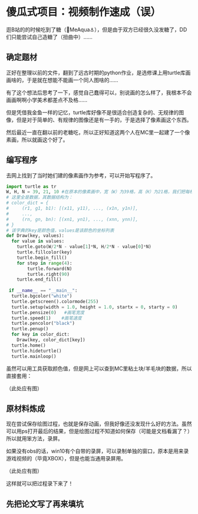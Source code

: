 # 傻瓜式项目：视频制作速成（误）

逛B站的的时候吃到了糖（🍥MeAqua⚓），但是由于双方已经很久没发糖了，DD们只能尝试自己造糖了（扭曲中）……

## 确定题材

正好在整理以前的文件，翻到了远古时期的python作业，是选修课上用turtle库画画啥的，于是就在想能不能画一个同人图啥的……

有了这个想法后思考了一下，感觉自己蠢得可以，别说画的怎么样了，我根本不会画画啊啊小学美术都差点不及格……

但是凭借我金鱼一样的记忆，turtle库好像不是很适合创造复杂的、无规律的图像，但是对于简单的、有规律的图像还是有一手的，于是选择了像素画这个东西。

然后最近一直在翻以前的老糖吃，所以正好知道这两个人在MC里一起建了一个像素画，所以就画这个好了。

## 编写程序

去网上找到了当时她们建的像素画作为参考，可以开始写程序了。

```python
import turtle as tr
W, H, N = 39, 21, 10 #在原本的像素画中，宽（W）为39格，高（H）为21格，我们把每格边长（N）定义为10像素。
# 这里全是数据，其数据结构为：
# color_dict = {
#     (r1, g1, b1): [(x11, y11), ..., (x1n, y1n)],
#     ..., 
#     (rn, gn, bn): [(xn1, yn1), ..., (xnn, ynn)],
# }
# 该字典的key是颜色值，values是该颜色的坐标列表
def Draw(key, values):
  for value in values:
    turtle.goto(W/2*N - value[1]*N, H/2*N - value[0]*N)
    turtle.fillcolor(key)
    turtle.begin_fill()
    for step in range(4):
        turtle.forward(N)
        turtle.right(90)
    turtle.end_fill()
  
 if __name__ == "__main__":
  turtle.bgcolor("white")
  turtle.getscreen().colormode(255)
  turtle.setup(width = 1.0, height = 1.0, startx = 0, starty = 0)
  turtle.pensize(0)   #画笔宽度
  turtle.speed(1)    #画笔速度
  turtle.pencolor("black")
  turtle.penup()
  for key in color_dict:
    Draw(key, color_dict[key])
  turtle.home()
  turtle.hideturtle()
  turtle.mainloop()
```

虽然可以用工具获取颜色值，但是网上可以查到MC里粘土块/羊毛块的数据，所以直接套用：

（此处应有图）

## 原材料炼成

现在尝试保存绘图过程，也就是保存动画，但我好像还没发现什么好的方法。虽然可以用ps打开最后的结果，但是绘图过程不知道如何保存（可能是文档看漏了？）所以就用笨方法，录屏。

如果没有obs的话，win10有个自带的录屏，可以录制单独的窗口，原本是用来录游戏视频的（毕竟XBOX），但是也能当通用录屏用。

（此处应有图）

这样就可以把过程录下来了！

## 先把论文写了再来填坑
